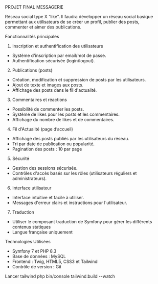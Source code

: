PROJET FINAL MESSAGERIE

Réseau social type X “like”.
Il faudra développer un réseau social basique permettant aux utilisateurs de se créer un
profil, publier des posts, commenter et aimer des publications.

Fonctionnalités principales

1. Inscription et authentification des utilisateurs
- Système d'inscription par email/mot de passe.
- Authentification sécurisée (login/logout).

2. Publications (posts)
- Création, modification et suppression de posts par les utilisateurs.
- Ajout de texte et images aux posts.
- Affichage des posts dans le fil d'actualité.

3. Commentaires et réactions
- Possibilité de commenter les posts.
- Système de likes pour les posts et les commentaires.
- Affichage du nombre de likes et de commentaires.

4. Fil d'Actualité (page d’accueil)
- Affichage des posts publiés par les utilisateurs du réseau.
- Tri par date de publication ou popularité.
- Pagination des posts : 10 par page

5. Sécurité
- Gestion des sessions sécurisée.
- Contrôles d'accès basés sur les rôles (utilisateurs réguliers et administrateurs).

6. Interface utilisateur
- Interface intuitive et facile à utiliser.
- Messages d'erreur clairs et instructions pour l'utilisateur.

7. Traduction
- Utiliser le composant traduction de Symfony pour gérer les différents contenus
statiques
- Langue française uniquement

Technologies Utilisées
- Symfony 7 et PHP 8.3
- Base de données : MySQL
- Frontend : Twig, HTML5, CSS3 et Tailwind
- Contrôle de version : Git





Lancer tailwind
 php bin/console tailwind:build --watch

 